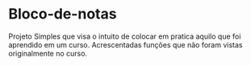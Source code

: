 # Bloco-de-notas
Projeto Simples que visa o intuito de colocar em pratica aquilo que foi aprendido em um curso.
Acrescentadas funções que não foram vistas originalmente no curso.
